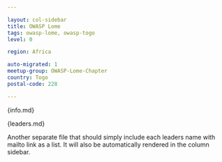 ```yaml
---

layout: col-sidebar
title: OWASP Lome
tags: owasp-lome, owasp-togo
level: 0

region: Africa

auto-migrated: 1
meetup-group: OWASP-Lome-Chapter
country: Togo
postal-code: 228

---
```


{info.md}


{leaders.md}

Another separate file that should simply include each leaders name with mailto link as a list. It will also be automatically rendered in the column sidebar.
